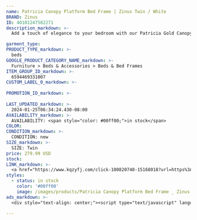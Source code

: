 ```yaml
---
name: Patricia Canopy Platform Bed Frame | Zinus Twin / White
BRAND: Zinus
ID: 40101247582271
description_markdown: >-
  Add a touch of elegance to your bedroom with our Patricia Gold Canopy Bed - without costing you an arm and a leg. This platform bed frame will stand out and be the centerpiece of your room with it’s beautiful gold color, combining old-school glamour aesthetics with a modern structure. Sturdy and well refined, this tall platform bed features a thick steel canopy frame with a matte gold finish that brightens any room with ease.

garment_type:
PRODUCT_TYPE_markdown: >-
  beds
GOOGLE_PRODUCT_CATEGORY_NAME_markdown: >-
  Furniture > Beds & Accessories > Beds & Bed Frames
ITEM_GROUP_ID_markdown: >-
  6594469331007
CUSTOM_LABEL_0_markdown: >-
  
PROMOTION_ID_markdown: >-
  
LAST_UPDATED_markdown: >-
  2024-01-25T06:34:24.430-08:00
AVAILABILITY_markdown: >-
  AVAILABILITY: <span style="color: #00ff00;">in stock</span>
COLOR:
CONDITION_markdown: >-
  CONDITION: new
SIZE_markdown: >-
  SIZE: Twin
price: 279.99 USD
stock: 
LINK_markdown: >-
  <a href="https://www.kqzyfj.com/click-100820740-15168018?url=https%3A%2F%2Fwww.zinus.com%2Fproducts%2Fpatricia-gold-metal-canopy-platform-bed-frame%3Fvariant%3D40101247582271" target="_blank" style="display: inline-block; padding: 10px 20px; font-size: 16px; text-align: center; text-decoration: none; cursor: pointer; border: 1px solid #3498db; color: #3498db; background-color: #fff; border-radius: 5px; transition: background-color 0.3s;">Go to Product</a>
styles:
  - status: in stock
    color: '#00ff00'
    image: /images/products/Patricia Canopy Platform Bed Frame _ Zinus Twin _ White/ZINUSPatriciaWhiteMetalCanopyPlatformBedFrame_Tsize.jpg
ads_markdown: >-
  <div style="text-align: center;"><script type="text/javascript" language="javascript" src="https://www.anrdoezrs.net/placeholder-52386842?target=_top&mouseover=N"></script></div>

---
```

